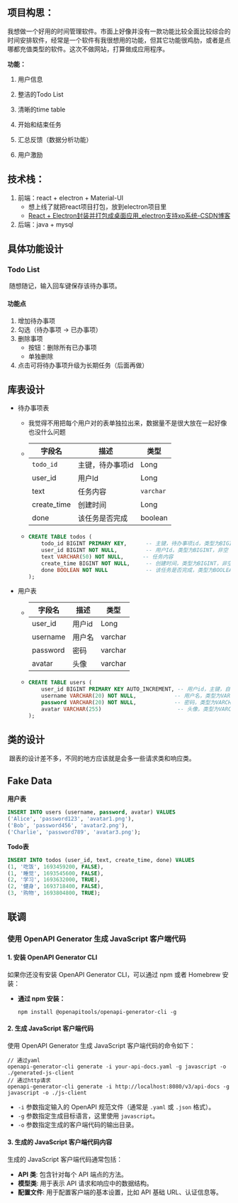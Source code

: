 ## **项目构思：**

我想做一个好用的时间管理软件。市面上好像并没有一款功能比较全面比较综合的时间安排软件，经常是一个软件有我很想用的功能，但其它功能很鸡肋，或者是点哪都充值类型的软件。这次不做网站，打算做成应用程序。

**功能：**

1. 用户信息

2. 整洁的Todo List

3. 清晰的time table

4. 开始和结束任务

5. 汇总反馈（数据分析功能）

6. 用户激励

## **技术栈：**

1. 前端：react + electron + Material-UI
   - 想上线了就把react项目打包，放到electron项目里
   - [React + Electron封装并打包成桌面应用_electron支持xp系统-CSDN博客](https://blog.csdn.net/qq_25881261/article/details/81559794)
2. 后端：java + mysql

## 具体功能设计

### Todo List

​	随想随记，输入回车键保存该待办事项。

#### 功能点

1. 增加待办事项
2. 勾选（待办事项 -> 已办事项）
3. 删除事项
   - 按钮：删除所有已办事项
   - 单独删除
4. 点击可将待办事项升级为长期任务（后面再做）

## 库表设计

- 待办事项表

  - 我觉得不用把每个用户对的表单独拉出来，数据量不是很大放在一起好像也没什么问题

  - | 字段名      | 描述             | 类型      |
    | ----------- | ---------------- | --------- |
    | `todo_id`   | 主键，待办事项id | Long      |
    | user_id     | 用户Id           | Long      |
    | text        | 任务内容         | `varchar` |
    | create_time | 创建时间         | Long      |
    | done        | 该任务是否完成   | boolean   |
    
  - ```sql
    CREATE TABLE todos (
        todo_id BIGINT PRIMARY KEY,      -- 主键，待办事项id，类型为BIGINT
        user_id BIGINT NOT NULL,         -- 用户Id，类型为BIGINT，非空
        text VARCHAR(50) NOT NULL,      -- 任务内容
        create_time BIGINT NOT NULL,     -- 创建时间，类型为BIGINT，非空
        done BOOLEAN NOT NULL            -- 该任务是否完成，类型为BOOLEAN，非空
    );
    
    ```

- 用户表

  - | 字段名   | 描述   | 类型    |
    | -------- | ------ | ------- |
    | user_id  | 用户id | Long    |
    | username | 用户名 | varchar |
    | password | 密码   | varchar |
    | avatar   | 头像   | varchar |

  - ```sql
    CREATE TABLE users (
        user_id BIGINT PRIMARY KEY AUTO_INCREMENT, -- 用户id，主键，自增
        username VARCHAR(20) NOT NULL,            -- 用户名，类型为VARCHAR
        password VARCHAR(20) NOT NULL,            -- 密码，类型为VARCHAR
        avatar VARCHAR(255)                        -- 头像，类型为VARCHAR
    );
    ```


## 类的设计

​	跟表的设计差不多，不同的地方应该就是会多一些请求类和响应类。

## Fake Data

**用户表**

```sql
INSERT INTO users (username, password, avatar) VALUES
('Alice', 'password123', 'avatar1.png'),
('Bob', 'password456', 'avatar2.png'),
('Charlie', 'password789', 'avatar3.png');
```

**Todo表**

```sql
INSERT INTO todos (user_id, text, create_time, done) VALUES
(1, '吃饭', 1693459200, FALSE),
(1, '睡觉', 1693545600, FALSE),
(2, '学习', 1693632000, TRUE),
(2, '健身', 1693718400, FALSE),
(3, '购物', 1693804800, TRUE);
```

## 联调

### 使用 OpenAPI Generator 生成 JavaScript 客户端代码

#### 1. 安装 OpenAPI Generator CLI

如果你还没有安装 OpenAPI Generator CLI，可以通过 npm 或者 Homebrew 安装：

- **通过 npm 安装：**

  ```
  npm install @openapitools/openapi-generator-cli -g
  ```

#### 2. 生成 JavaScript 客户端代码

使用 OpenAPI Generator 生成 JavaScript 客户端代码的命令如下：

```
// 通过yaml
openapi-generator-cli generate -i your-api-docs.yaml -g javascript -o ./generated-js-client
// 通过http请求
openapi-generator-cli generate -i http://localhost:8080/v3/api-docs -g javascript -o ./js-client
```

- `-i` 参数指定输入的 OpenAPI 规范文件（通常是 `.yaml` 或 `.json` 格式）。
- `-g` 参数指定生成目标语言，这里使用 `javascript`。
- `-o` 参数指定生成的客户端代码的输出目录。

#### 3. 生成的 JavaScript 客户端代码内容

生成的 JavaScript 客户端代码通常包括：

- **API 类**: 包含针对每个 API 端点的方法。
- **模型类**: 用于表示 API 请求和响应中的数据结构。
- **配置文件**: 用于配置客户端的基本设置，比如 API 基础 URL、认证信息等。
